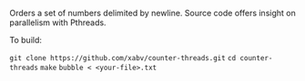 Orders a set of numbers delimited by newline.
Source code offers insight on parallelism with Pthreads.


To build:

`git clone https://github.com/xabv/counter-threads.git`
`cd counter-threads`
`make`
`bubble < <your-file>.txt`
